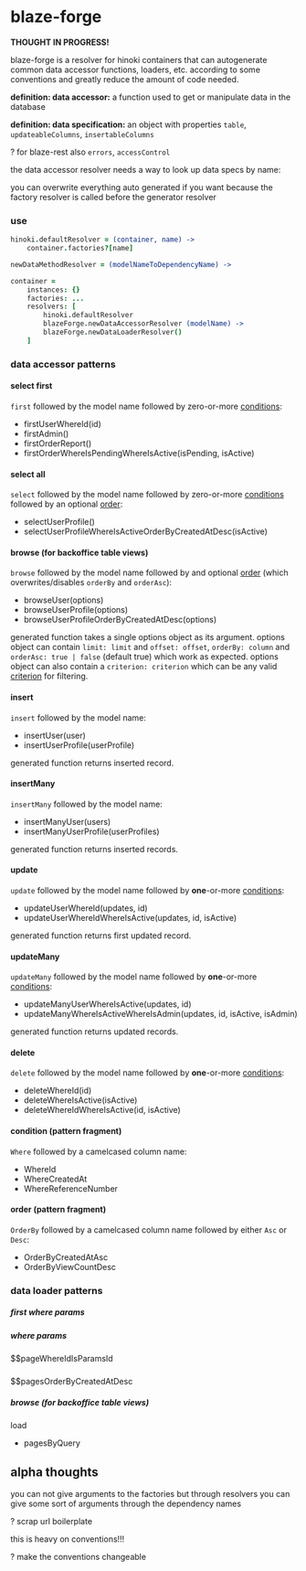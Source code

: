 # blaze-forge

**THOUGHT IN PROGRESS!**

blaze-forge is a resolver for hinoki containers that can autogenerate
common data accessor functions, loaders, etc.
according to some conventions
and greatly reduce the amount of code needed.

**definition: data accessor:** a function used to get or manipulate
data in the database

**definition: data specification:** an object with properties
`table`, `updateableColumns`, `insertableColumns`

? for blaze-rest also `errors`, `accessControl`

the data accessor resolver needs a way to look up data specs by name:

you can overwrite everything auto generated if you want
because the factory resolver is called before the generator resolver

### use

```coffeescript
hinoki.defaultResolver = (container, name) ->
    container.factories?[name]

newDataMethodResolver = (modelNameToDependencyName) ->

container =
    instances: {}
    factories: ...
    resolvers: [
        hinoki.defaultResolver
        blazeForge.newDataAccessorResolver (modelName) ->
        blazeForge.newDataLoaderResolver()
    ]
```

### data accessor patterns

#### select first

`first` followed by the model name followed by zero-or-more
[conditions](#condition-pattern-fragment):

- firstUserWhereId(id)
- firstAdmin()
- firstOrderReport()
- firstOrderWhereIsPendingWhereIsActive(isPending, isActive)

#### select all

`select` followed by the model name followed by zero-or-more
[conditions](#condition-pattern-fragment) followed by an optional [order](#order-pattern-fragment):

- selectUserProfile()
- selectUserProfileWhereIsActiveOrderByCreatedAtDesc(isActive)

#### browse (for backoffice table views)

`browse` followed by the model name followed by and optional [order](#order-pattern-fragment)
(which overwrites/disables `orderBy` and `orderAsc`):

- browseUser(options)
- browseUserProfile(options)
- browseUserProfileOrderByCreatedAtDesc(options)

generated function takes a single options object as its argument.
options object can contain `limit: limit` and `offset: offset`,
`orderBy: column` and `orderAsc: true | false` (default true) which work as expected.
options object can also contain a `criterion: criterion` which
can be any valid [criterion](https://github.com/snd/criterion) for filtering.

#### insert

`insert` followed by the model name:

- insertUser(user)
- insertUserProfile(userProfile)

generated function returns inserted record.

#### insertMany

`insertMany` followed by the model name:

- insertManyUser(users)
- insertManyUserProfile(userProfiles)

generated function returns inserted records.

#### update

`update` followed by the model name followed by **one**-or-more
[conditions](#condition-pattern-fragment):

- updateUserWhereId(updates, id)
- updateUserWhereIdWhereIsActive(updates, id, isActive)

generated function returns first updated record.

#### updateMany

`updateMany` followed by the model name followed by **one**-or-more
[conditions](#condition-pattern-fragment):

- updateManyUserWhereIsActive(updates, id)
- updateManyWhereIsActiveWhereIsAdmin(updates, id, isActive, isAdmin)

generated function returns updated records.

#### delete

`delete` followed by the model name followed by **one**-or-more
[conditions](#condition-pattern-fragment):

- deleteWhereId(id)
- deleteWhereIsActive(isActive)
- deleteWhereIdWhereIsActive(id, isActive)

#### condition (pattern fragment)

`Where` followed by a camelcased column name:

- WhereId
- WhereCreatedAt
- WhereReferenceNumber

#### order (pattern fragment)

`OrderBy` followed by a camelcased column name followed by either `Asc` or `Desc`:

- OrderByCreatedAtAsc
- OrderByViewCountDesc

### data loader patterns

##### first where params

##### where params

$$pageWhereIdIsParamsId

##### 

$$pagesOrderByCreatedAtDesc

##### browse (for backoffice table views)

load 

- pagesByQuery

## alpha thoughts

you can not give arguments to the factories
but through resolvers you can give some sort of arguments
through the dependency names

? scrap url boilerplate

this is heavy on conventions!!!

? make the conventions changeable

